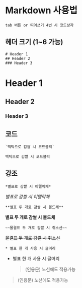# Markdown 사용법

    tab 버튼 or 띄어쓰기 4번 시 코드상자

## 헤더 크기 (1~6 가능)

    # Header 1
    ## Header 2
    ### Header 3

# Header 1
## Header 2
### Header 3



## 코드

    `백틱으로 감쌀 시 코드블럭`

`백틱으로 감쌀 시 코드블럭`


## 강조

    *별표로 감쌀 시 이탤릭체*

*별표로 감쌀 시 이탤릭체*

    **별표 두 개로 감쌀 시 볼드체**

**별표 두 개로 감쌀 시 볼드체**

    ~~물결표 두 개로 감쌀 시 취소선~~

~~물결표 두 개로 감쌀 시 취소선~~



    * 별표 한 개 사용 시 글머리

* 별표 한 개 사용 시 글머리


    > (인용문) 노션에도 적용가능

> (인용문) 노션에도 적용가능